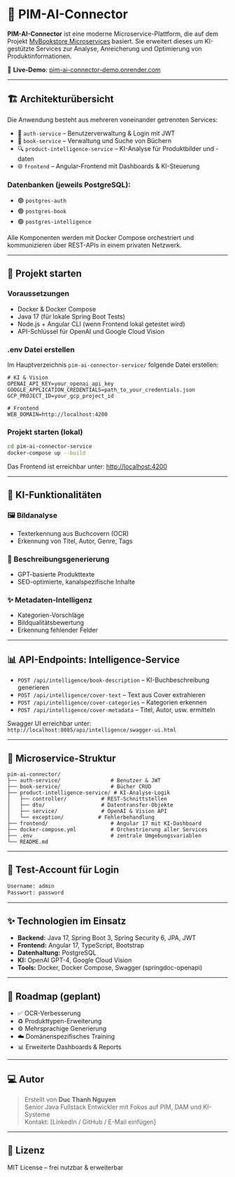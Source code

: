 # 🧠 PIM-AI-Connector

**PIM-AI-Connector** ist eine moderne Microservice-Plattform, die auf dem Projekt [MyBookstore Microservices](https://github.com/thanhtuanh/mybookstore-microservices) basiert. Sie erweitert dieses um KI-gestützte Services zur Analyse, Anreicherung und Optimierung von Produktinformationen.

🔗 **Live-Demo**: [pim-ai-connector-demo.onrender.com](https://pim-ai-connector-demo.onrender.com)

---

## 🏗️ Architekturübersicht

Die Anwendung besteht aus mehreren voneinander getrennten Services:

- 🔐 `auth-service` – Benutzerverwaltung & Login mit JWT
- 📘 `book-service` – Verwaltung und Suche von Büchern
- 🔍 `product-intelligence-service` – KI-Analyse für Produktbilder und -daten
- 🌐 `frontend` – Angular-Frontend mit Dashboards & KI-Steuerung

### Datenbanken (jeweils PostgreSQL):
- 🟢 `postgres-auth`
- 🟢 `postgres-book`
- 🟢 `postgres-intelligence`

Alle Komponenten werden mit Docker Compose orchestriert und kommunizieren über REST-APIs in einem privaten Netzwerk.

---

## 🚀 Projekt starten

### Voraussetzungen

- Docker & Docker Compose
- Java 17 (für lokale Spring Boot Tests)
- Node.js + Angular CLI (wenn Frontend lokal getestet wird)
- API-Schlüssel für OpenAI und Google Cloud Vision

### .env Datei erstellen

Im Hauptverzeichnis `pim-ai-connector-service/` folgende Datei erstellen:

```env
# KI & Vision
OPENAI_API_KEY=your_openai_api_key
GOOGLE_APPLICATION_CREDENTIALS=path_to_your_credentials.json
GCP_PROJECT_ID=your_gcp_project_id

# Frontend
WEB_DOMAIN=http://localhost:4200
```

### Projekt starten (lokal)

```bash
cd pim-ai-connector-service
docker-compose up --build
```

Das Frontend ist erreichbar unter: [http://localhost:4200](http://localhost:4200)

---

## 🧠 KI-Funktionalitäten

### 🖼️ Bildanalyse
- Texterkennung aus Buchcovern (OCR)
- Erkennung von Titel, Autor, Genre, Tags

### 📑 Beschreibungsgenerierung
- GPT-basierte Produkttexte
- SEO-optimierte, kanalspezifische Inhalte

### ✨ Metadaten-Intelligenz
- Kategorien-Vorschläge
- Bildqualitätsbewertung
- Erkennung fehlender Felder

---

## 📊 API-Endpoints: Intelligence-Service

- `POST /api/intelligence/book-description` – KI-Buchbeschreibung generieren
- `POST /api/intelligence/cover-text` – Text aus Cover extrahieren
- `POST /api/intelligence/cover-categories` – Kategorien erkennen
- `POST /api/intelligence/cover-metadata` – Titel, Autor, usw. ermitteln

Swagger UI erreichbar unter:  
`http://localhost:8085/api/intelligence/swagger-ui.html`

---

## 🚗 Microservice-Struktur

```plaintext
pim-ai-connector/
├── auth-service/                # Benutzer & JWT
├── book-service/                # Bücher CRUD
├── product-intelligence-service/ # KI-Analyse-Logik
│   ├── controller/           # REST-Schnittstellen
│   ├── dto/                  # Datentransfer-Objekte
│   ├── service/              # OpenAI & Vision API
│   └── exception/           # Fehlerbehandlung
├── frontend/                    # Angular 17 mit KI-Dashboard
├── docker-compose.yml           # Orchestrierung aller Services
├── .env                         # zentrale Umgebungsvariablen
└── README.md
```

---

## 👤 Test-Account für Login

```txt
Username: admin
Passwort: password
```

---

## ✨ Technologien im Einsatz

- **Backend:** Java 17, Spring Boot 3, Spring Security 6, JPA, JWT
- **Frontend:** Angular 17, TypeScript, Bootstrap
- **Datenhaltung:** PostgreSQL
- **KI:** OpenAI GPT-4, Google Cloud Vision
- **Tools:** Docker, Docker Compose, Swagger (springdoc-openapi)

---

## 📆 Roadmap (geplant)

- ✅ OCR-Verbesserung
- ♻️ Produkttypen-Erweiterung
- ⚙️ Mehrsprachige Generierung
- ☁️ Domänenspezifisches Training
- 📊 Erweiterte Dashboards & Reports

---

## 💻 Autor

> Erstellt von **Duc Thanh Nguyen**  
> Senior Java Fullstack Entwickler mit Fokus auf PIM, DAM und KI-Systeme  
> Kontakt: [LinkedIn / GitHub / E-Mail einfügen]

---

## 📄 Lizenz

MIT License – frei nutzbar & erweiterbar

